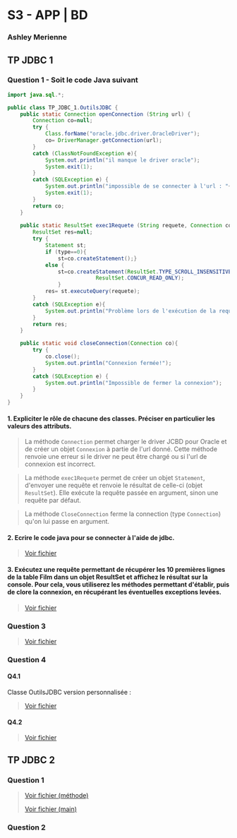 # S3 - APP | BD

### Ashley Merienne

## TP JDBC 1

### Question 1 - Soit le code Java suivant

```java
import java.sql.*;

public class TP_JDBC_1.OutilsJDBC {
	public static Connection openConnection (String url) {
		Connection co=null;
		try {
			Class.forName("oracle.jdbc.driver.OracleDriver");
			co= DriverManager.getConnection(url);
		}
		catch (ClassNotFoundException e){
			System.out.println("il manque le driver oracle");
			System.exit(1);
		}
		catch (SQLException e) {
			System.out.println("impossible de se connecter à l'url : "+url);
			System.exit(1);
		}
		return co;
    }
	
    public static ResultSet exec1Requete (String requete, Connection co, int type){
		ResultSet res=null;
		try {
			Statement st;
			if (type==0){
				st=co.createStatement();}
			else {
				st=co.createStatement(ResultSet.TYPE_SCROLL_INSENSITIVE, 
					       	ResultSet.CONCUR_READ_ONLY);
				}
			res= st.executeQuery(requete);
		}
		catch (SQLException e){
			System.out.println("Problème lors de l'exécution de la requête : "+requete);
		}
		return res;
	}

	public static void closeConnection(Connection co){
		try {
			co.close();
			System.out.println("Connexion fermée!");
		}
		catch (SQLException e) {
			System.out.println("Impossible de fermer la connexion");
		}	
    }
}

```

#### 1. Expliciter le rôle de chacune des classes. Préciser en particulier les valeurs des attributs.

>La méthode ```Connection``` permet charger le driver JCBD pour Oracle et de créer un objet ```Connexion``` à partie de l'url donné. Cette méthode renvoie une erreur si le driver ne peut être chargé ou si l'url de connexion est incorrect.

> La méthode ```exec1Requete``` permet de créer un objet ```Statement```, d'envoyer une requête et renvoie le résultat de celle-ci (objet ```ResultSet```). Elle exécute la requête passée en argument, sinon une requête par défaut.

> La méthode ```CloseConnection``` ferme la connection (type ```Connection```) qu'on lui passe en argument.


#### 2. Ecrire le code java pour se connecter à l'aide de jdbc.

>[Voir fichier](./src/OutilsJDBC.java)


#### 3. Exécutez une requête permettant de récupérer les 10 premières lignes de la table Film dans un objet ResultSet et affichez le résultat sur la console. Pour cela, vous utiliserez les méthodes permettant d'établir, puis de clore la connexion, en récupérant les éventuelles exceptions levées.

>[Voir fichier](./src/OutilsJDBC.java)


### Question 3

>[Voir fichier](./src/OutilsJDBC.java)


### Question 4

#### Q4.1

Classe OutilsJDBC version personnalisée :
>[Voir fichier](./src/JDBCTools.java)


#### Q4.2

>[Voir fichier](./src/JDBC1.java)


## TP JDBC 2

### Question 1

>[Voir fichier (méthode)](./src/JDBCTools.java)
> 
>[Voir fichier (main)](./src/TableDesc.java)


### Question 2


